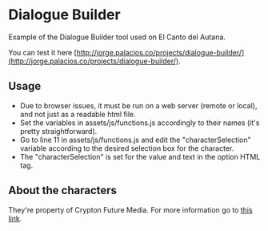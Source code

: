 Dialogue Builder
================

Example of the Dialogue Builder tool used on El Canto del Autana.

You can test it here [http://jorge.palacios.co/projects/dialogue-builder/](http://jorge.palacios.co/projects/dialogue-builder/).


Usage
-----

* Due to browser issues, it must be run on a web server (remote or local), and not just as a readable html file.
* Set the variables in assets/js/functions.js accordingly to their names (it's pretty straightforward).
* Go to line 11 in assets/js/functions.js and edit the "characterSelection" variable according to the desired selection box for the character.
* The "characterSelection" is set for the value and text in the option HTML tag.


About the characters
--------------------

They're property of Crypton Future Media. For more information go to [this link](http://piapro.net/en_for_creators.html).